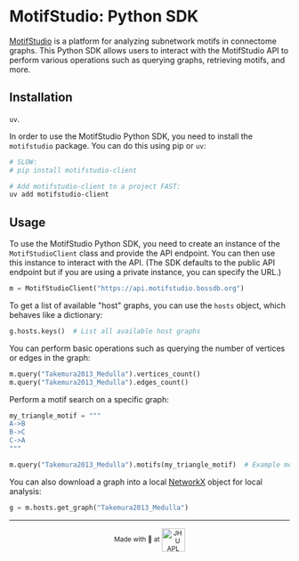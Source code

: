 # MotifStudio: Python SDK

[MotifStudio](https://motifstudio.bossdb.org) is a platform for analyzing subnetwork motifs in connectome graphs. This Python SDK allows users to interact with the MotifStudio API to perform various operations such as querying graphs, retrieving motifs, and more.

## Installation

`uv`.

In order to use the MotifStudio Python SDK, you need to install the `motifstudio` package. You can do this using pip or `uv`:

```bash
# SLOW:
# pip install motifstudio-client

# Add motifstudio-client to a project FAST:
uv add motifstudio-client
```

## Usage

To use the MotifStudio Python SDK, you need to create an instance of the `MotifStudioClient` class and provide the API endpoint. You can then use this instance to interact with the API. (The SDK defaults to the public API endpoint but if you are using a private instance, you can specify the URL.)

```python
m = MotifStudioClient("https://api.motifstudio.bossdb.org")
```

To get a list of available "host" graphs, you can use the `hosts` object, which behaves like a dictionary:

```python
g.hosts.keys()  # List all available host graphs
```

You can perform basic operations such as querying the number of vertices or edges in the graph:

```python
m.query("Takemura2013_Medulla").vertices_count()
m.query("Takemura2013_Medulla").edges_count()
```

Perform a motif search on a specific graph:

```python
my_triangle_motif = """
A->B
B->C
C->A
"""

m.query("Takemura2013_Medulla").motifs(my_triangle_motif)  # Example motif query
```

You can also download a graph into a local [NetworkX](https://networkx.org/) object for local analysis:

```python
g = m.hosts.get_graph("Takemura2013_Medulla")
```

---

<p align='center'><small>Made with 💙 at <a href='http://www.jhuapl.edu/'><img alt='JHU APL' align='center' src='https://user-images.githubusercontent.com/693511/62956859-a967ca00-bdc1-11e9-998e-3888e8a24e86.png' height='42px'></a></small></p>
